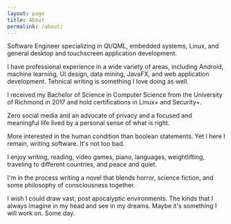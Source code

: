 ```yaml
---
layout: page
title: About
permalink: /about/
---
```


Software Engineer specializing in Qt/QML, embedded systems, Linux, and general desktop and touchscreen application development.  

I have professional experience in a wide variety of areas, including Android, machine learning, UI design, data mining, JavaFX, and web application development.  Tehnical writing is something I love doing as well. 

I received my Bachelor of Science in Computer Science from the University of Richmond in 2017 and hold certifications in Linux+ and Security+.

Zero social media and an advocate of privacy and a focused and meaningful life lived by a personal sense of what is right.

More interested in the human condition than boolean statements.  Yet I here I remain, writing software.  It's not too bad.

I enjoy writing, reading, video games, piano, languages, weightlifting, traveling to different countries, and peace and quiet.

I'm in the process writing a novel that blends horror, science fiction, and some philosophy of consciousness together.

I wish I could draw vast, post apocalyptic environments. The kinds that I always imagine in my head and see in my dreams. Maybe it's something I will work on. Some day.
